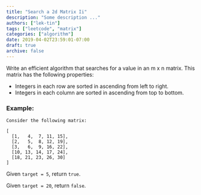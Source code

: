 ```yaml
---
title: "Search a 2d Matrix Ii"
description: "Some description ..."
authors: ["lek-tin"]
tags: ["leetcode", "matrix"]
categories: ["algorithm"]
date: 2019-04-02T23:59:01-07:00
draft: true
archive: false
---
```

Write an efficient algorithm that searches for a value in an m x n matrix. This matrix has the following properties:  
- Integers in each row are sorted in ascending from left to right.
- Integers in each column are sorted in ascending from top to bottom.
### Example:
```
Consider the following matrix:

[
  [1,   4,  7, 11, 15],
  [2,   5,  8, 12, 19],
  [3,   6,  9, 16, 22],
  [10, 13, 14, 17, 24],
  [18, 21, 23, 26, 30]
]
```
Given `target = 5`, return `true`.  

Given `target = 20`, return `false`.